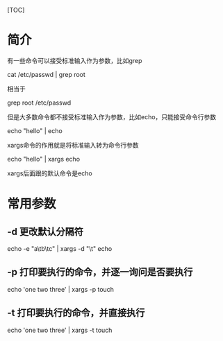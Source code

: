 [TOC]

# 简介

有一些命令可以接受标准输入作为参数，比如grep

cat /etc/passwd | grep root

相当于

grep root /etc/passwd

但是大多数命令都不接受标准输入作为参数，比如echo，只能接受命令行参数

echo "hello" | echo

xargs命令的作用就是将标准输入转为命令行参数

echo "hello" | xargs echo

xargs后面跟的默认命令是echo

# 常用参数

## -d 更改默认分隔符

echo -e "a\tb\tc" | xargs -d "\t" echo

## -p 打印要执行的命令，并逐一询问是否要执行

echo 'one two three' | xargs -p touch

## -t 打印要执行的命令，并直接执行

echo 'one two three' | xargs -t touch

